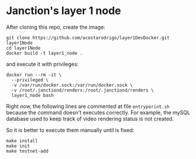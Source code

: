# Janction's layer 1 node

After cloning this repo, create the image:

```
git clone https://github.com/acostarodrigo/layer1DevDocker.git layer1Node
cd layer1Node
docker build -t layer1_node .
```

and execute it with privileges:

```
docker run --rm -it \
  --privileged \
  -v /var/run/docker.sock:/var/run/docker.sock \
  -v /root/.janctiond/renders:/root/.janctiond/renders \
  layer1_node bash
```

Right now, the following lines are commented  at file `entryporint.sh` because the command doesn't executes correctly. For example, the mySQL database used to keep track of video rendering status is not created.

So it is better to execute them manually until is fixed:

```
make install
make init
make testnet-add
```